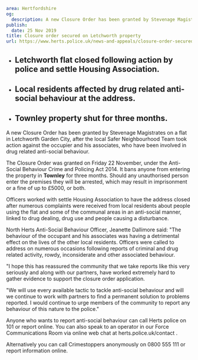 ```yaml
area: Hertfordshire
og:
  description: A new Closure Order has been granted by Stevenage Magistrates on a flat in Letchworth Garden City, after the local Safer Neighbourhood Team took action against the occupier and his associates, who have been involved in drug related anti-social behaviour.
publish:
  date: 25 Nov 2019
title: Closure order secured on Letchworth property
url: https://www.herts.police.uk/news-and-appeals/closure-order-secured-on-letchworth-property-1075g
```

* ## Letchworth flat closed following action by police and settle Housing Association.

 * ## Local residents affected by drug related anti-social behaviour at the address.

 * ## Townley property shut for three months.

A new Closure Order has been granted by Stevenage Magistrates on a flat in Letchworth Garden City, after the local Safer Neighbourhood Team took action against the occupier and his associates, who have been involved in drug related anti-social behaviour.

The Closure Order was granted on Friday 22 November, under the Anti-Social Behaviour Crime and Policing Act 2014. It bans anyone from entering the property in **Townley** for three months. Should any unauthorised person enter the premises they will be arrested, which may result in imprisonment or a fine of up to £5000, or both.

Officers worked with settle Housing Association to have the address closed after numerous complaints were received from local residents about people using the flat and some of the communal areas in an anti-social manner, linked to drug dealing, drug use and people causing a disturbance.

North Herts Anti-Social Behaviour Officer, Jeanette Dallimore said: "The behaviour of the occupant and his associates was having a detrimental effect on the lives of the other local residents. Officers were called to address on numerous occasions following reports of criminal and drug related activity, rowdy, inconsiderate and other associated behaviour.

"I hope this has reassured the community that we take reports like this very seriously and along with our partners, have worked extremely hard to gather evidence to support the closure order application.

"We will use every available tactic to tackle anti-social behaviour and will we continue to work with partners to find a permanent solution to problems reported. I would continue to urge members of the community to report any behaviour of this nature to the police."

Anyone who wants to report anti-social behaviour can call Herts police on 101 or report online. You can also speak to an operator in our Force Communications Room via online web chat at herts.police.uk/contact .

Alternatively you can call Crimestoppers anonymously on 0800 555 111 or report information online.
